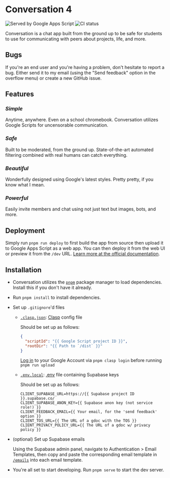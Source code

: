 # Conversation 4

![Served by Google Apps Script](https://img.shields.io/badge/server-Google%20Apps%20Script-%234285F4?logo=googleappsscript&logoColor=%23fff)
![CI status](https://github.com/zabackary/conversation/actions/workflows/ci.yml/badge.svg)


Conversation is a chat app built from the ground up to be safe for students to
use for communicating with peers about projects, life, and more.

## Bugs

If you're an end user and you're having a problem, don't hesitate to report a bug. Either send it to my email (using the "Send feedback" option in the overflow menu) or create a new GitHub issue.

## Features

### _Simple_

Anytime, anywhere. Even on a school chromebook. Conversation utilizes Google Scripts for uncensorable communication.

### _Safe_

Built to be moderated, from the ground up. State-of-the-art automated filtering combined with real humans can catch everything.

### _Beautiful_

Wonderfully designed using Google's latest styles. Pretty pretty, if you know what I mean.

### _Powerful_

Easily invite members and chat using not just text but images, bots, and more.

## Deployment

Simply run `pnpm run deploy` to first build the app from source then upload it
to Google Apps Script as a web app. You can then deploy it from the web UI or
preview it from the `/dev` URL.
[Learn more at the official documentation](https://developers.google.com/apps-script/guides/web).

## Installation

- Conversation utilizes the [`pnpm`](https://www.pnpm.io) package manager to
  load dependencies. Install this if you don't have it already.

- Run `pnpm install` to install dependencies.

- Set up `.gitignore`'d files

  - [`.clasp.json`](/.clasp.json): [Clasp](https://github.com/google/clasp)
    config file

    Should be set up as follows:

    ```json
    {
      "scriptId": "{{ Google Script project ID }}",
      "rootDir": "{{ Path to `/dist` }}"
    }
    ```

    [Log in](https://github.com/google/clasp#login) to your Google Account via
    `pnpm clasp login` before running `pnpm run upload`

  - [`.env.local`](/.env.local): [.env](https://www.npmjs.com/package/dotenv)
    file containing Supabase keys

    Should be set up as follows:

    ```env
    CLIENT_SUPABASE_URL=https://{{ Supabase project ID }}.supabase.co/
    CLIENT_SUPABASE_ANON_KEY={{ Supabase anon key (not service role!) }}
    CLIENT_FEEDBACK_EMAIL={{ Your email, for the 'send feedback' option }}
    CLIENT_TOS_URL={{ The URL of a gdoc with the TOS }}
    CLIENT_PRIVACY_POLICY_URL={{ The URL of a gdoc w/ privacy policy }}
    ```

- (optional) Set up Supabase emails

  Using the Supabase admin panel, navigate to Authentication > Email Templates,
  then copy and paste the corresponding email template in [`/emails`](/emails)
  into each email template.

- You're all set to start developing. Run `pnpm serve` to start the dev server.
